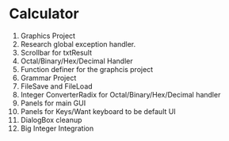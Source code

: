 Calculator
==========
1. Graphics Project
2. Research global exception handler.
3. Scrollbar for txtResult
4. Octal/Binary/Hex/Decimal Handler
5. Function definer for the graphcis project
6. Grammar Project
7. FileSave and FileLoad
8. Integer ConverterRadix for Octal/Binary/Hex/Decimal handler
9. Panels for main GUI
10. Panels for Keys/Want keyboard to be default UI
11. DialogBox cleanup
12. Big Integer Integration
